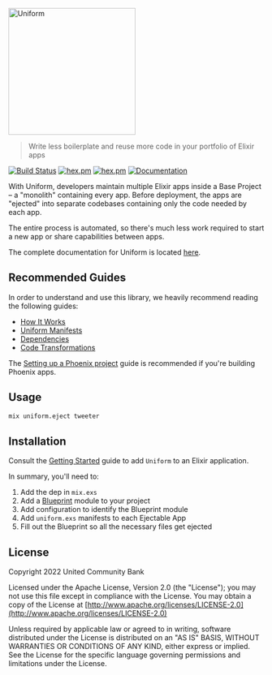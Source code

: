 <br>
<img width="250" src="https://github.com/ucbi/uniform/raw/main/guides/images/uniform.png" alt="Uniform">

> Write less boilerplate and reuse more code in your portfolio of Elixir apps

[![Build Status](https://github.com/ucbi/uniform/workflows/CI/badge.svg)](https://github.com/ucbi/uniform/actions?query=workflow%3A%22CI%22)
[![hex.pm](https://img.shields.io/hexpm/v/uniform.svg)](https://hex.pm/packages/uniform)
[![hex.pm](https://img.shields.io/hexpm/l/uniform.svg)](https://hex.pm/packages/uniform)
[![Documentation](https://img.shields.io/badge/documentation-gray)](https://hexdocs.pm/uniform)

With Uniform, developers maintain multiple Elixir apps inside a Base Project –
a "monolith" containing every app. Before deployment, the apps are "ejected"
into separate codebases containing only the code needed by each app.

The entire process is automated, so there's much less work required to start a
new app or share capabilities between apps.

The complete documentation for Uniform is located
[here](https://hexdocs.pm/uniform/).

## Recommended Guides

In order to understand and use this library, we heavily recommend reading the
following guides:

- [How It Works](https://hexdocs.pm/uniform/how-it-works.html)
- [Uniform Manifests](uniform-manifests-uniform-exs.html)
- [Dependencies](https://hexdocs.pm/uniform/dependencies.html)
- [Code Transformations](https://hexdocs.pm/uniform/code-transformations.html)

The [Setting up a Phoenix
project](https://hexdocs.pm/uniform/setting-up-a-phoenix-project.html) guide is
recommended if you're building Phoenix apps.

## Usage

```bash
mix uniform.eject tweeter
```

## Installation

Consult the [Getting Started](https://hexdocs.pm/uniform/getting-started.html)
guide to add `Uniform` to an Elixir application.

In summary, you'll need to:

1. Add the dep in `mix.exs`
2. Add a [Blueprint](https://hexdocs.pm/uniform/Uniform.Blueprint.html) module to your project
3. Add configuration to identify the Blueprint module
4. Add `uniform.exs` manifests to each Ejectable App
5. Fill out the Blueprint so all the necessary files get ejected

## License

Copyright 2022 United Community Bank

Licensed under the Apache License, Version 2.0 (the "License"); you may not use
this file except in compliance with the License.  You may obtain a copy of the
License at [http://www.apache.org/licenses/LICENSE-2.0](http://www.apache.org/licenses/LICENSE-2.0)

Unless required by applicable law or agreed to in writing, software distributed
under the License is distributed on an "AS IS" BASIS, WITHOUT WARRANTIES OR
CONDITIONS OF ANY KIND, either express or implied.  See the License for the
specific language governing permissions and limitations under the License.
